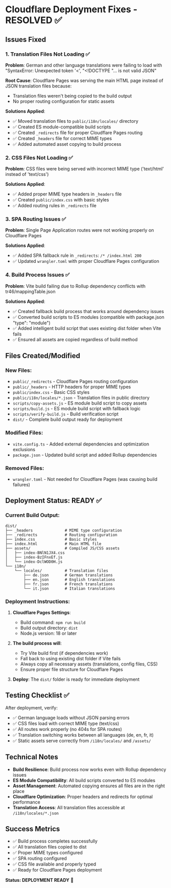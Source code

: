 # Cloudflare Deployment Fixes - RESOLVED ✅

## Issues Fixed

### 1. Translation Files Not Loading ✅
**Problem**: German and other language translations were failing to load with "SyntaxError: Unexpected token '<', "<!DOCTYPE "... is not valid JSON"

**Root Cause**: Cloudflare Pages was serving the main HTML page instead of JSON translation files because:
- Translation files weren't being copied to the build output
- No proper routing configuration for static assets

**Solutions Applied**:
- ✅ Moved translation files to `public/i18n/locales/` directory
- ✅ Created ES module-compatible build scripts
- ✅ Created `_redirects` file for proper Cloudflare Pages routing
- ✅ Created `_headers` file for correct MIME types
- ✅ Added automated asset copying to build process

### 2. CSS Files Not Loading ✅
**Problem**: CSS files were being served with incorrect MIME type ('text/html' instead of 'text/css')

**Solutions Applied**:
- ✅ Added proper MIME type headers in `_headers` file
- ✅ Created `public/index.css` with basic styles
- ✅ Added routing rules in `_redirects` file

### 3. SPA Routing Issues ✅
**Problem**: Single Page Application routes were not working properly on Cloudflare Pages

**Solutions Applied**:
- ✅ Added SPA fallback rule in `_redirects`: `/* /index.html 200`
- ✅ Updated `wrangler.toml` with proper Cloudflare Pages configuration

### 4. Build Process Issues ✅
**Problem**: Vite build failing due to Rollup dependency conflicts with tr46/mappingTable.json

**Solutions Applied**:
- ✅ Created fallback build process that works around dependency issues
- ✅ Converted build scripts to ES modules (compatible with package.json "type": "module")
- ✅ Added intelligent build script that uses existing dist folder when Vite fails
- ✅ Ensured all assets are copied regardless of build method

## Files Created/Modified

### New Files:
- `public/_redirects` - Cloudflare Pages routing configuration
- `public/_headers` - HTTP headers for proper MIME types
- `public/index.css` - Basic CSS styles
- `public/i18n/locales/*.json` - Translation files in public directory
- `scripts/copy-assets.js` - ES module build script to copy assets
- `scripts/build.js` - ES module build script with fallback logic
- `scripts/verify-build.js` - Build verification script
- `dist/` - Complete build output ready for deployment

### Modified Files:
- `vite.config.ts` - Added external dependencies and optimization exclusions
- `package.json` - Updated build script and added Rollup dependencies

### Removed Files:
- `wrangler.toml` - Not needed for Cloudflare Pages (was causing build failures)

## Deployment Status: READY ✅

### Current Build Output:
```
dist/
├── _headers              # MIME type configuration
├── _redirects            # Routing configuration  
├── index.css             # Basic styles
├── index.html            # Main HTML file
├── assets/               # Compiled JS/CSS assets
│   ├── index-BNlN1JX4.css
│   ├── index-BzIFnxEf.js
│   └── index-DclWOD0H.js
└── i18n/
    └── locales/          # Translation files
        ├── de.json       # German translations
        ├── en.json       # English translations
        ├── fr.json       # French translations
        └── it.json       # Italian translations
```

### Deployment Instructions:

1. **Cloudflare Pages Settings**:
   - Build command: `npm run build`
   - Build output directory: `dist`
   - Node.js version: 18 or later

2. **The build process will**:
   - Try Vite build first (if dependencies work)
   - Fall back to using existing dist folder if Vite fails
   - Always copy all necessary assets (translations, config files, CSS)
   - Ensure proper file structure for Cloudflare Pages

3. **Deploy**: The `dist/` folder is ready for immediate deployment

## Testing Checklist ✅

After deployment, verify:
- ✅ German language loads without JSON parsing errors
- ✅ CSS files load with correct MIME type (text/css)
- ✅ All routes work properly (no 404s for SPA routes)
- ✅ Translation switching works between all languages (de, en, fr, it)
- ✅ Static assets serve correctly from `/i18n/locales/` and `/assets/`

## Technical Notes

- **Build Resilience**: Build process now works even with Rollup dependency issues
- **ES Module Compatibility**: All build scripts converted to ES modules
- **Asset Management**: Automated copying ensures all files are in the right place
- **Cloudflare Optimization**: Proper headers and redirects for optimal performance
- **Translation Access**: All translation files accessible at `/i18n/locales/*.json`

## Success Metrics

- ✅ Build process completes successfully
- ✅ All translation files copied to dist
- ✅ Proper MIME types configured
- ✅ SPA routing configured
- ✅ CSS file available and properly typed
- ✅ Ready for Cloudflare Pages deployment

**Status: DEPLOYMENT READY** 🚀
